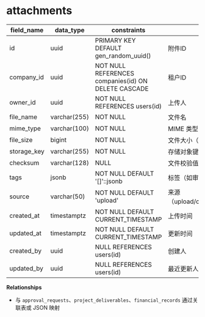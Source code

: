 # attachments

| field_name | data_type | constraints | comment |
| --- | --- | --- | --- |
| id | uuid | PRIMARY KEY DEFAULT gen_random_uuid() | 附件ID |
| company_id | uuid | NOT NULL REFERENCES companies(id) ON DELETE CASCADE | 租户ID |
| owner_id | uuid | NOT NULL REFERENCES users(id) | 上传人 |
| file_name | varchar(255) | NOT NULL | 文件名 |
| mime_type | varchar(100) | NOT NULL | MIME 类型 |
| file_size | bigint | NOT NULL | 文件大小（字节） |
| storage_key | varchar(255) | NOT NULL | 存储对象键 |
| checksum | varchar(128) | NULL | 文件校验值 |
| tags | jsonb | NOT NULL DEFAULT '[]'::jsonb | 标签（如审批、项目） |
| source | varchar(50) | NOT NULL DEFAULT 'upload' | 来源（upload/conversation/import） |
| created_at | timestamptz | NOT NULL DEFAULT CURRENT_TIMESTAMP | 上传时间 |
| updated_at | timestamptz | NOT NULL DEFAULT CURRENT_TIMESTAMP | 更新时间 |
| created_by | uuid | NULL REFERENCES users(id) | 创建人 |
| updated_by | uuid | NULL REFERENCES users(id) | 最近更新人 |

**Relationships**
- 与 `approval_requests`、`project_deliverables`、`financial_records` 通过关联表或 JSON 映射
